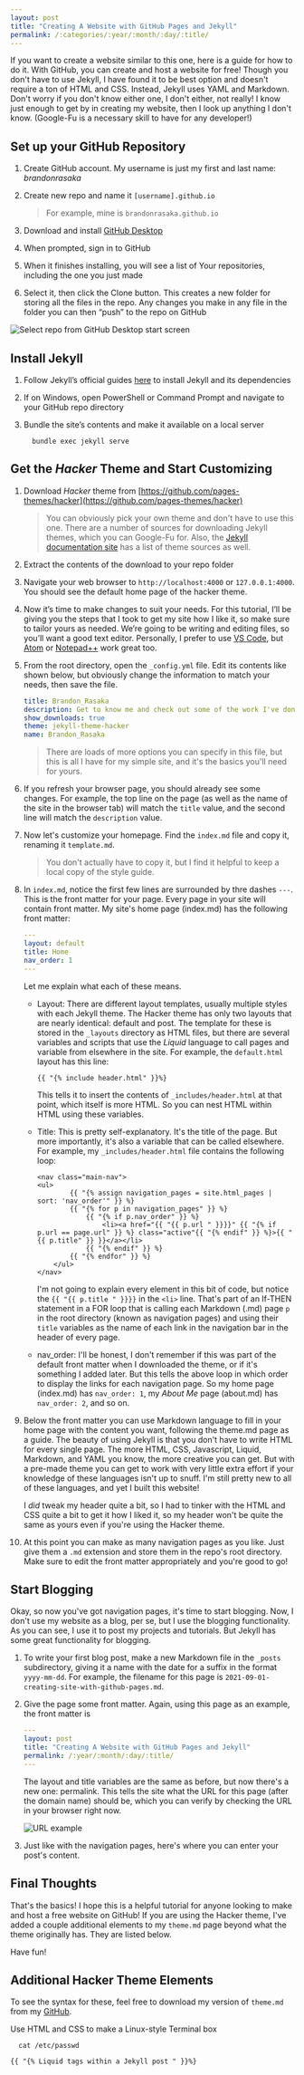 ```yaml
---
layout: post
title: "Creating A Website with GitHub Pages and Jekyll"
permalink: /:categories/:year/:month/:day/:title/
---
```


If you want to create a website similar to this one, here is a guide for how to do it. With GitHub, you can create and host a website for free! Though you don't have to use Jekyll, I have found it to be best option and doesn't require a ton of HTML and CSS. Instead, Jekyll uses YAML and Markdown. Don't worry if you don't know either one, I don't either, not really! I know just enough to get by in creating my website, then I look up anything I don't know. (Google-Fu is a necessary skill to have for any developer!)

## Set up your GitHub Repository

1. Create GitHub account. My username is just my first and last name: _brandonrasaka_

1. Create new repo and name it `[username].github.io`

    > For example, mine is `brandonrasaka.github.io`

1. Download and install [GitHub Desktop](https://desktop.github.com/)

1. When prompted, sign in to GitHub

1. When it finishes installing, you will see a list of Your repositories, including the one you just made

1. Select it, then click the Clone button. This creates a new folder for storing all the files in the repo. Any changes you make in any file in the folder you can then “push” to the repo on GitHub

![Select repo from GitHub Desktop start screen](/assets/images/github-pages/github-desktop-start.png)

## Install Jekyll

1. Follow Jekyll’s official guides [here](https://jekyllrb.com/docs/installation/) to install Jekyll and its dependencies

1. If on Windows, open PowerShell or Command Prompt and navigate to your GitHub repo directory

1. Bundle the site’s contents and make it available on a local server

    <pre><code><span style="color:rgba(255, 255, 255, 0.5)">></span> bundle exec jekyll serve</code></pre>

## Get the *Hacker* Theme and Start Customizing

1. Download *Hacker* theme from [https://github.com/pages-themes/hacker](https://github.com/pages-themes/hacker)

    > You can obviously pick your own theme and don't have to use this one. There are a number of sources for downloading Jekyll themes, which you can Google-Fu for. Also, the [Jekyll documentation site](https://jekyllrb.com/docs/themes/) has a list of theme sources as well.

1. Extract the contents of the download to your repo folder

1. Navigate your web browser to `http://localhost:4000` or `127.0.0.1:4000`. You should see the default home page of the hacker theme.

1. Now it’s time to make changes to suit your needs. For this tutorial, I’ll be giving you the steps that I took to get my site how I like it, so make sure to tailor yours as needed. We’re going to be writing and editing files, so you’ll want a good text editor. Personally, I prefer to use [VS Code](https://code.visualstudio.com/download), but [Atom](https://atom.io/) or [Notepad++](https://notepad-plus-plus.org/downloads/) work great too.

1. From the root directory, open the `_config.yml` file. Edit its contents like shown below, but obviously change the information to match your needs, then save the file.

    ```yaml
    title: Brandon_Rasaka
    description: Get to know me and check out some of the work I've done.
    show_downloads: true
    theme: jekyll-theme-hacker
    name: Brandon_Rasaka
    ```

    > There are loads of more options you can specify in this file, but this is all I have for my simple site, and it's the basics you'll need for yours.

1. If you refresh your browser page, you should already see some changes. For example, the top line on the page (as well as the name of the site in the browser tab) will match the `title` value, and the second line will match the `description` value.

1. Now let's customize your homepage. Find the `index.md` file and copy it, renaming it `template.md`.

    > You don't actually have to copy it, but I find it helpful to keep a local copy of the style guide.

1. In `index.md`, notice the first few lines are surrounded by thre dashes `---`. This is the front matter for your page. Every page in your site will contain front matter. My site's home page (index.md) has the following front matter:

    ```yaml
    ---
    layout: default
    title: Home
    nav_order: 1
    ---
    ```
    
    Let me explain what each of these means.

    * Layout: There are different layout templates, usually multiple styles with each Jekyll theme. The Hacker theme has only two layouts that are nearly identical: default and post. The template for these is stored in the `_layouts` directory as HTML files, but there are several variables and scripts that use the _Liquid_ language to call pages and variable from elsewhere in the site. For example, the `default.html` layout has this line: 

        ```liquid
        {{ "{% include header.html" }}%}
        ```
    
        This tells it to insert the contents of `_includes/header.html` at that point, which itself is more HTML. So you can nest HTML within HTML using these variables.

    * Title: This is pretty self-explanatory. It's the title of the page. But more importantly, it's also a variable that can be called elsewhere. For example, my `_includes/header.html` file contains the following loop:

        ```liquid
        <nav class="main-nav">
        <ul>
                {{ "{% assign navigation_pages = site.html_pages | sort: 'nav_order'" }} %}
                {{ "{% for p in navigation_pages" }} %}
                    {{ "{% if p.nav_order" }} %}
                        <li><a href="{{ "{{ p.url " }}}}" {{ "{% if p.url == page.url" }} %} class="active"{{ "{% endif" }} %}>{{ "{{ p.title" }} }}</a></li>
                    {{ "{% endif" }} %}
                {{ "{% endfor" }} %}
            </ul>
        </nav>
        ```

        I'm not going to explain every element in this bit of code, but notice the `{{ "{{ p.title " }}}}` in the `<li>` line. That's part of an If-THEN statement in a FOR loop that is calling each Markdown (.md) page `p` in the root directory (known as navigation pages) and using their `title` variables as the name of each link in the navigation bar in the header of every page.

    * nav_order: I'll be honest, I don't remember if this was part of the default front matter when I downloaded the theme, or if it's something I added later. But this tells the above loop in which order to display the links for each navigation page. So my home page (index.md) has `nav_order: 1`, my _About Me_ page (about.md) has `nav_order: 2`, and so on.

1. Below the front matter you can use Markdown language to fill in your home page with the content you want, following the theme.md page as a guide. The beauty of using Jekyll is that you don't have to write HTML for every single page. The more HTML, CSS, Javascript, Liquid, Markdown, and YAML you know, the more creative you can get. But with a pre-made theme you can get to work with very little extra effort if your knowledge of these languages isn't up to snuff. I'm still pretty new to all of these languages, and yet I built this website!

    I _did_ tweak my header quite a bit, so I had to tinker with the HTML and CSS quite a bit to get it how I liked it, so my header won't be quite the same as yours even if you're using the Hacker theme.

1. At this point you can make as many navigation pages as you like. Just give them a `.md` extension and store them in the repo's root directory. Make sure to edit the front matter appropriately and you're good to go!

## Start Blogging

Okay, so now you've got navigation pages, it's time to start blogging. Now, I don't use my website as a blog, per se, but I use the blogging functionality. As you can see, I use it to post my projects and tutorials. But Jekyll has some great functionality for blogging.

1. To write your first blog post, make a new Markdown file in the `_posts` subdirectory, giving it a name with the date for a suffix in the format `yyyy-mm-dd`. For example, the filename for this page is `2021-09-01-creating-site-with-github-pages.md`.

1. Give the page some front matter. Again, using this page as an example, the front matter is

    ```yaml
    ---
    layout: post
    title: "Creating A Website with GitHub Pages and Jekyll"
    permalink: /:year/:month/:day/:title/
    ---
    ```

    The layout and title variables are the same as before, but now there's a new one: permalink. This tells the site what the URL for this page (after the domain name) should be, which you can verify by checking the URL in your browser right now.

    ![URL example](/assets/images/github-pages/url-example.png)

1. Just like with the navigation pages, here's where you can enter your post's content.

## Final Thoughts

That's the basics! I hope this is a helpful tutorial for anyone looking to make and host a free website on GitHub! If you are using the Hacker theme, I've added a couple additional elements to my `theme.md` page beyond what the theme originally has. They are listed below.

Have fun!

## Additional Hacker Theme Elements

To see the syntax for these, feel free to download my version of `theme.md` from my [GitHub](https://github.com/brandonrasaka/brandonrasaka.github.io/blob/master/theme.md).

Use HTML and CSS to make a Linux-style Terminal box

<pre><code><span style="color:rgba(255, 255, 255, 0.5)">$</span> cat /etc/passwd</code></pre>

`{{ "{% Liquid tags within a Jekyll post " }}%}`